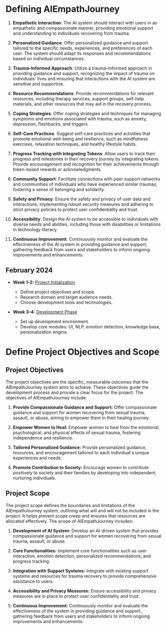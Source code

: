 # Defining AIEmpathJourney

1. **Empathetic Interaction**: The AI system should interact with users in an empathetic and compassionate manner, providing emotional support and understanding to individuals recovering from trauma.

2. **Personalized Guidance**: Offer personalized guidance and support tailored to the specific needs, experiences, and preferences of each user. The system should adapt its responses and recommendations based on individual circumstances.

3. **Trauma-Informed Approach**: Utilize a trauma-informed approach in providing guidance and support, recognizing the impact of trauma on individuals' lives and ensuring that interactions with the AI system are sensitive and supportive.

4. **Resource Recommendations**: Provide recommendations for relevant resources, including therapy services, support groups, self-help materials, and other resources that may aid in the recovery process.

5. **Coping Strategies**: Offer coping strategies and techniques for managing symptoms and emotions associated with trauma, such as anxiety, depression, flashbacks, and triggers.

6. **Self-Care Practices**: Suggest self-care practices and activities that promote emotional well-being and resilience, such as mindfulness exercises, relaxation techniques, and healthy lifestyle habits.
  
7. **Progress Tracking with Integrating Tokens**: Allow users to track their progress and milestones in their recovery journey by integrating tokens. Provide encouragement and recognition for their achievements through token-based rewards or acknowledgments.

8. **Community Support**: Facilitate connections with peer support networks and communities of individuals who have experienced similar traumas, fostering a sense of belonging and solidarity.

9. **Safety and Privacy**: Ensure the safety and privacy of user data and interactions, implementing robust security measures and adhering to strict privacy policies to protect user confidentiality and trust.

10. **Accessibility**: Design the AI system to be accessible to individuals with diverse needs and abilities, including those with disabilities or limitations in technology literacy.

11. **Continuous Improvement**: Continuously monitor and evaluate the effectiveness of the AI system in providing guidance and support, gathering feedback from users and stakeholders to inform ongoing improvements and enhancements.

## February 2024
- **Week 1-2:** [Project Initialization](https://github.com/AIEmpathJourney/AIEmpathJourney/issues/1)
  - Define project objectives and scope.
  - Research domain and target audience needs.
  - Choose development tools and technologies.

- **Week 3-4:** [Development Phase](https://github.com/AIEmpathJourney/AIEmpathJourney/issues/2)
  - Set up development environment.
  - Develop core modules: UI, NLP, emotion detection, knowledge base, personalization engine.
 
# Define Project Objectives and Scope

## Project Objectives

The project objectives are the specific, measurable outcomes that the AIEmpathJourney system aims to achieve. These objectives guide the development process and provide a clear focus for the project. The objectives of AIEmpathJourney include:

1. **Provide Compassionate Guidance and Support:** Offer compassionate guidance and support for women recovering from sexual trauma, assault, or abuse, aiming to empower them in their healing journey.

2. **Empower Women to Heal:** Empower women to heal from the emotional, psychological, and physical effects of sexual trauma, fostering independence and resilience.

3. **Tailored Personalized Guidance:** Provide personalized guidance, resources, and encouragement tailored to each individual's unique experiences and needs.

4. **Promote Contribution to Society:** Encourage women to contribute positively to society and their families by developing into independent, nurturing individuals.

## Project Scope

The project scope defines the boundaries and limitations of the AIEmpathJourney system, outlining what will and will not be included in the project. It helps prevent scope creep and ensures that resources are allocated effectively. The scope of AIEmpathJourney includes:

1. **Development of AI System:** Develop an AI-driven system that provides compassionate guidance and support for women recovering from sexual trauma, assault, or abuse.

2. **Core Functionalities:** Implement core functionalities such as user interaction, emotion detection, personalized recommendations, and progress tracking.

3. **Integration with Support Systems:** Integrate with existing support systems and resources for trauma recovery to provide comprehensive assistance to users.

4. **Accessibility and Privacy Measures:** Ensure accessibility and privacy measures are in place to protect user confidentiality and trust.

5. **Continuous Improvement:** Continuously monitor and evaluate the effectiveness of the system in providing guidance and support, gathering feedback from users and stakeholders to inform ongoing improvements and enhancements.

